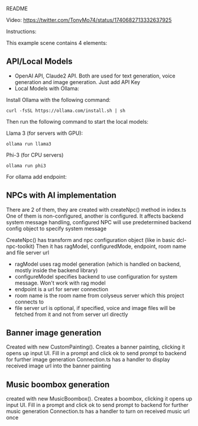 README

Video: https://twitter.com/TonyMo74/status/1740682713332637925

Instructions:

This example scene contains 4 elements:


## API/Local Models

- OpenAI API, Claude2 API. Both are used for text generation, voice generation and image generation. Just add API Key
- Local Models with Ollama:

Install Ollama with the following command:
```
curl -fsSL https://ollama.com/install.sh | sh
```

Then run the following command to start the local models:

Llama 3 (for servers with GPU):
```
ollama run llama3
```

Phi-3 (for CPU servers)
```
ollama run phi3
```

For ollama add endpoint:  



## NPCs with AI implementation

There are 2 of them, they are created with createNpc() method in index.ts
One of them is non-configured, another is configured. It affects backend system message handling,
configured NPC will use predetermined backend config object to specify system message

CreateNpc() has transform and npc configuration object (like in basic dcl-npc-toolkit)
Then it has ragModel, configuredMode, endpoint, room name and file server url

- ragModel uses rag model generation (which is handled on backend, mostly inside the backend library)
- configureModel specifies backend to use configuration for system message. Won't work with rag model
- endpoint is a url for server connection
- room name is the room name from colyseus server which this project connects to
- file server url is optional, if specified, voice and image files will be fetched from it and not from server url directly

## Banner image generation

Created with new CustomPainting(). Creates a banner painting, clicking it opens up input UI.
Fill in a prompt and click ok to send prompt to backend for further image generation
Connection.ts has a handler to display received image url into the banner painting

## Music boombox generation

created with new MusicBoombox(). Creates a boombox, clicking it opens up input UI.
Fill in a prompt and click ok to send prompt to backend for further music generation
Connection.ts has a handler to turn on received music url once
